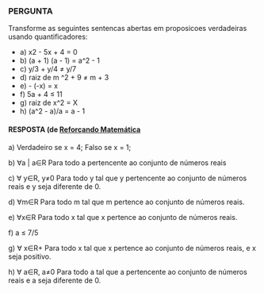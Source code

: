 ### PERGUNTA

Transforme as seguintes sentencas abertas em proposicoes verdadeiras usando quantificadores: 

- a) x2 - 5x + 4 = 0 
- b) (a + 1) (a - 1) = a^2 - 1 
- c) y/3 + y/4 ≠ y/7
- d) raiz de m ^2 + 9 ≠ m + 3 
- e) - (-x) = x 
- f) 5a + 4 ≤ 11 
- g) raiz de x^2 = X 
- h) (a^2 - a)/a = a - 1

#### RESPOSTA (de [Reforçando Matemática](https://youtu.be/J4R6yeqqPko)

a)
Verdadeiro se x = 4;
Falso se x = 1;

b) 
∀a | a∈R
Para todo a pertencente ao conjunto de números reais

c) ∀ y∈R, y≠0
Para todo y tal que y pertencente ao conjunto de números reais e y seja diferente de 0.

d) ∀m∈R
Para todo m tal que m pertence ao conjunto de números reais.

e) ∀x∈R
Para todo x tal que x pertence ao conjunto de números reais.

f) a ≤ 7/5 

g) ∀ x∈R+
Para todo x tal que x pertence ao conjunto de números reais, e x seja positivo.

h) ∀ a∈R, a≠0
Para todo a tal que a pertencente ao conjunto de números reais e a seja diferente de 0.
